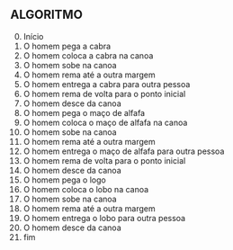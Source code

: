 ## ALGORITMO

0. Início
1. O homem pega a cabra
2. O homem coloca a cabra na canoa
3. O homem sobe na canoa
4. O homem rema até a outra margem
5. O homem entrega a cabra para outra pessoa
6. O homem rema de volta para o ponto inicial
7. O homem desce da canoa
8. O homem pega o maço de alfafa
9. O homem coloca o maço de alfafa na canoa
10. O homem sobe na canoa
11. O homem rema até a outra margem
12. O homem entrega o maço de alfafa para outra pessoa
13. O homem rema de volta para o ponto inicial
14. O homem desce da canoa
15. O homem pega o logo
16. O homem coloca o lobo na canoa
17. O homem sobe na canoa
18. O homem rema até a outra margem
19. O homem entrega o lobo para outra pessoa
20. O homem desce da canoa
21. fim